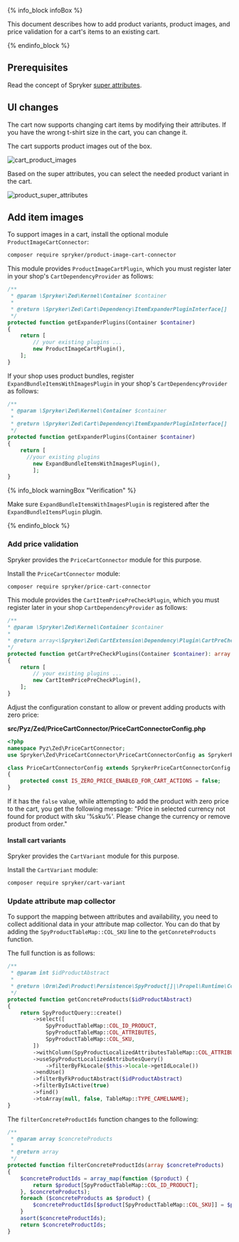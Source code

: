 

{% info_block infoBox %}

This document describes how to add product variants, product images, and price validation for a cart's items to an existing cart.

{% endinfo_block %}

## Prerequisites

Read the concept of Spryker [super attributes](/docs/scos/user/features/{{page.version}}/product-feature-overview/product-attributes-overview.html#super-attributes).

## UI changes

The cart now supports changing cart items by modifying their attributes. If you have the wrong t-shirt size in the cart, you can change it.

The cart supports product images out of the box.

![cart_product_images](https://spryker.s3.eu-central-1.amazonaws.com/docs/scos/dev/feature-integration-guides/cart-integration.md/cart_product_images.png)

Based on the super attributes, you can select the needed product variant in the cart.

![product_super_attributes](https://spryker.s3.eu-central-1.amazonaws.com/docs/scos/dev/feature-integration-guides/cart-integration.md/product_super_attributes.png)

## Add item images

To support images in a cart, install the optional module `ProductImageCartConnector`:

```bash
composer require spryker/product-image-cart-connector
```

This module provides `ProductImageCartPlugin`, which you must register later in your shop's `CartDependencyProvider` as follows:

```php
/**
 * @param \Spryker\Zed\Kernel\Container $container
 *
 * @return \Spryker\Zed\Cart\Dependency\ItemExpanderPluginInterface[]
 */
protected function getExpanderPlugins(Container $container)
{
    return [
        // your existing plugins ...
        new ProductImageCartPlugin(),
    ];
}
```

If your shop uses product bundles, register `ExpandBundleItemsWithImagesPlugin` in your shop's `CartDependencyProvider` as follows:

```php
/**
 * @param \Spryker\Zed\Kernel\Container $container
 *
 * @return \Spryker\Zed\Cart\Dependency\ItemExpanderPluginInterface[]
 */
protected function getExpanderPlugins(Container $container)
{
    return [
	  //your existing plugins
        new ExpandBundleItemsWithImagesPlugin(),
        ];
}
```

{% info_block warningBox "Verification" %}

Make sure `ExpandBundleItemsWithImagesPlugin` is registered after the `ExpandBundleItemsPlugin` plugin.

{% endinfo_block %}

### Add price validation

Spryker provides the `PriceCartConnector` module for this purpose.

Install the `PriceCartConnector` module:

```bash
composer require spryker/price-cart-connector
```

This module provides the `CartItemPricePreCheckPlugin`, which you must register later in your shop `CartDependencyProvider` as follows:

```php
/**
* @param \Spryker\Zed\Kernel\Container $container
*
* @return array<\Spryker\Zed\CartExtension\Dependency\Plugin\CartPreCheckPluginInterface>
*/
protected function getCartPreCheckPlugins(Container $container): array
{
    return [
        // your existing plugins ...
        new CartItemPricePreCheckPlugin(),
    ];
}
```

Adjust the configuration constant to allow or prevent adding products with zero price:

**src/Pyz/Zed/PriceCartConnector/PriceCartConnectorConfig.php**
```php
<?php
namespace Pyz\Zed\PriceCartConnector;
use Spryker\Zed\PriceCartConnector\PriceCartConnectorConfig as SprykerPriceCartConnectorConfig;

class PriceCartConnectorConfig extends SprykerPriceCartConnectorConfig
{
    protected const IS_ZERO_PRICE_ENABLED_FOR_CART_ACTIONS = false;
}
```

If it has the `false` value, while attempting to add the product with zero price to the cart, you get the following message: "Price in selected currency not found for product with sku '%sku%'. Please change the currency or remove product from order."

#### Install cart variants

Spryker provides the `CartVariant` module for this purpose.

Install the `CartVariant` module:

```bash
composer require spryker/cart-variant
```

### Update attribute map collector

To support the mapping between attributes and availability, you need to collect additional data in your attribute map collector. You can do that by adding the `SpyProductTableMap::COL_SKU` line to the `getConreteProducts` function.

The full function is as follows:

```php
/**
 * @param int $idProductAbstract
 *
 * @return \Orm\Zed\Product\Persistence\SpyProduct[]|\Propel\Runtime\Collection\ObjectCollection
 */
protected function getConcreteProducts($idProductAbstract)
{
    return SpyProductQuery::create()
        ->select([
            SpyProductTableMap::COL_ID_PRODUCT,
            SpyProductTableMap::COL_ATTRIBUTES,
            SpyProductTableMap::COL_SKU,
        ])
        ->withColumn(SpyProductLocalizedAttributesTableMap::COL_ATTRIBUTES, 'localized_attributes')
        ->useSpyProductLocalizedAttributesQuery()
            ->filterByFkLocale($this->locale->getIdLocale())
        ->endUse()
        ->filterByFkProductAbstract($idProductAbstract)
        ->filterByIsActive(true)
        ->find()
        ->toArray(null, false, TableMap::TYPE_CAMELNAME);
}
```

The `filterConcreteProductIds` function changes to the following:

```php
/**
 * @param array $concreteProducts
 *
 * @return array
 */
protected function filterConcreteProductIds(array $concreteProducts)
{
    $concreteProductIds = array_map(function ($product) {
        return $product[SpyProductTableMap::COL_ID_PRODUCT];
    }, $concreteProducts);
    foreach ($concreteProducts as $product) {
        $concreteProductIds[$product[SpyProductTableMap::COL_SKU]] = $product[SpyProductTableMap::COL_ID_PRODUCT];
    }
    asort($concreteProductIds);
    return $concreteProductIds;
}
```
